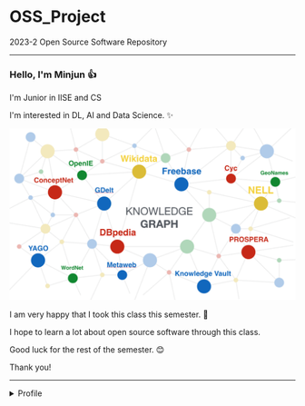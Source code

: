 # OSS_Project
2023-2 Open Source Software Repository 

---
### Hello, I'm Minjun :+1: 


I'm Junior in IISE and CS

I'm interested in DL, AI and Data Science. :sparkles: 

![Knowledge Graph](attachments/kg_img.png)

I am very happy that I took this class this semester.  :tada:

I hope to learn a lot about open source software through this class. 

Good luck for the rest of the semester. :blush:

Thank you! 

---
<details>
<summary> Profile </summary>

 - Name : 강민준 
 - E-mail : raphael825@seoultech.ac.kr
 - Github : https://github.com/kmj0825
</details>





